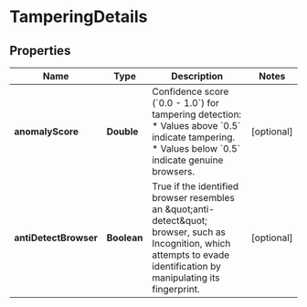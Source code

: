 

# TamperingDetails


## Properties

| Name | Type | Description | Notes |
|------------ | ------------- | ------------- | -------------|
|**anomalyScore** | **Double** | Confidence score (&#x60;0.0 - 1.0&#x60;) for tampering detection:   * Values above &#x60;0.5&#x60; indicate tampering.   * Values below &#x60;0.5&#x60; indicate genuine browsers.  |  [optional] |
|**antiDetectBrowser** | **Boolean** | True if the identified browser resembles an \&quot;anti-detect\&quot; browser, such as Incognition, which attempts to evade identification by manipulating its fingerprint.  |  [optional] |



